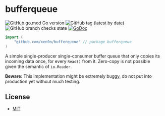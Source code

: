 # bufferqueue

![GitHub go.mod Go version](https://img.shields.io/github/go-mod/go-version/xen0n/bufferqueue)
![GitHub tag (latest by date)](https://img.shields.io/github/v/tag/xen0n/bufferqueue)
![GitHub branch checks state](https://img.shields.io/github/checks-status/xen0n/bufferqueue/develop)
[![GoDoc](https://pkg.go.dev/badge/github.com/xen0n/bufferqueue)](https://pkg.go.dev/github.com/xen0n/bufferqueue)

```go
import (
    "github.com/xen0n/bufferqueue" // package bufferqueue
)
```

A simple single-producer single-consumer buffer queue that only copies its
incoming data once, for every `Read()` from it. Zero-copy is not possible
given the semantic of `io.Reader`.

**Beware**: This implementation might be extremely buggy, do not put into
production yet without much testing.

## License

* [MIT](./LICENSE)

